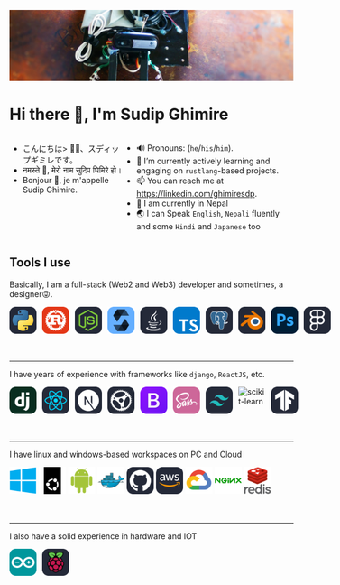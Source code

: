 ![Cover Photo](res/cover.jpg)

# Hi there 👋, I'm Sudip Ghimire

<div style="display:flex;">

<div style="width:40%">

- こんにちは> 🙇‍♂️、スディップギミレです。
- नमस्ते 🙏, मेरो नाम सुदिप घिमिरे हो।
- Bonjour 👋, je m'appelle Sudip Ghimire.

</div>

<div style="width:60%">

- 🔊 Pronouns: (`he`/`his`/`him`).
- 🌱 I’m currently actively learning and engaging on `rustlang`-based projects.
- 📫 You can reach me at <https://linkedin.com/ghimiresdp>.
- 📌 I am currently in Nepal
- 🌏 I can Speak `English`, `Nepali` fluently and some `Hindi` and `Japanese` too

</div>

</div>

## Tools I use

Basically, I am a full-stack (Web2 and Web3) developer and sometimes, a designer😜.

<div style="display:flex; gap:10px;">

<img src="https://raw.githubusercontent.com/tandpfun/skill-icons/de91fca307a83d75fc5b1f6ce24540454acead41/icons/Python-Dark.svg" alt="python" width="48" height="48" />
 <img src="https://raw.githubusercontent.com/tandpfun/skill-icons/de91fca307a83d75fc5b1f6ce24540454acead41/icons/Rust.svg" alt="rustlang" width="48" height="48">
<img src="https://raw.githubusercontent.com/tandpfun/skill-icons/de91fca307a83d75fc5b1f6ce24540454acead41/icons/NodeJS-Dark.svg" alt="nodejs" width="48" height="48" />
<img src="https://raw.githubusercontent.com/tandpfun/skill-icons/de91fca307a83d75fc5b1f6ce24540454acead41/icons/Solidity.svg" alt="solidity" width="48" height="48"/>
<img src="https://raw.githubusercontent.com/tandpfun/skill-icons/de91fca307a83d75fc5b1f6ce24540454acead41/icons/Java-Dark.svg" alt="java" width="48" height="48"/>
<img src="https://raw.githubusercontent.com/tandpfun/skill-icons/de91fca307a83d75fc5b1f6ce24540454acead41/icons/TypeScript.svg" alt="typescript" width="48" height="48" />
<img src="https://raw.githubusercontent.com/tandpfun/skill-icons/de91fca307a83d75fc5b1f6ce24540454acead41/icons/PostgreSQL-Dark.svg" alt="postgresql" width="48" height="48">
<img src="https://raw.githubusercontent.com/tandpfun/skill-icons/de91fca307a83d75fc5b1f6ce24540454acead41/icons/Blender-Dark.svg" alt="blender" width="48" height="48">
<img src="https://raw.githubusercontent.com/tandpfun/skill-icons/de91fca307a83d75fc5b1f6ce24540454acead41/icons/Photoshop.svg" alt="photoshop" width="48" height="48">
<img src="https://raw.githubusercontent.com/tandpfun/skill-icons/de91fca307a83d75fc5b1f6ce24540454acead41/icons/Figma-Dark.svg" alt="figma" width="48" height="48">

</div>
<br><br>

-----

I have years of experience with frameworks like `django`, `ReactJS`, etc.

<div style="display:flex; gap:10px;">

<img src="https://raw.githubusercontent.com/tandpfun/skill-icons/de91fca307a83d75fc5b1f6ce24540454acead41/icons/Django.svg" alt="django" width="48" height="48">
<img src="https://raw.githubusercontent.com/tandpfun/skill-icons/de91fca307a83d75fc5b1f6ce24540454acead41/icons/React-Dark.svg" alt="react" width="48" height="48" />
<img src="https://raw.githubusercontent.com/tandpfun/skill-icons/de91fca307a83d75fc5b1f6ce24540454acead41/icons/NextJS-Dark.svg" alt="next" width="48" height="48">
<img src="https://raw.githubusercontent.com/tandpfun/skill-icons/de91fca307a83d75fc5b1f6ce24540454acead41/icons/Actix-Dark.svg" alt="actix" width="48" height="48" />
<img src="https://raw.githubusercontent.com/tandpfun/skill-icons/de91fca307a83d75fc5b1f6ce24540454acead41/icons/Bootstrap.svg" alt="bootstrap" width="48" height="48" />
<img src="https://raw.githubusercontent.com/tandpfun/skill-icons/de91fca307a83d75fc5b1f6ce24540454acead41/icons/Sass.svg" alt="sass" width="48" height="48" />
<img src="https://raw.githubusercontent.com/tandpfun/skill-icons/de91fca307a83d75fc5b1f6ce24540454acead41/icons/TailwindCSS-Dark.svg" alt="tailwind" width="48" height="48">
<img src="https://raw.githubusercontent.com/tandpfun/skill-icons/de91fca307a83d75fc5b1f6ce24540454acead41/icons/ScikitLearn-Dark.svg" alt="scikit-learn" width="48" height="48">
<img src="https://raw.githubusercontent.com/tandpfun/skill-icons/de91fca307a83d75fc5b1f6ce24540454acead41/icons/TensorFlow-Dark.svg" alt="tensorflow" width="48" height="48">

</div>
<br><br>

-----

I have linux and windows-based workspaces on PC and Cloud
<div class="display:flex; gap:10px;">

<img src="https://raw.githubusercontent.com/devicons/devicon/master/icons/windows8/windows8-original.svg" alt="windows" width="48" height="48">
<img src="https://raw.githubusercontent.com/devicons/devicon/master/icons/ubuntu/ubuntu-plain.svg" alt="ubuntu" width="48" height="48">
<!-- <img src="https://raw.githubusercontent.com/devicons/devicon/master/icons/apple/apple-original.svg" alt="mac" width="48" height="48"> -->
<img src="https://raw.githubusercontent.com/devicons/devicon/master/icons/android/android-plain.svg" alt="android" width="48" height="48">
<img src="https://raw.githubusercontent.com/devicons/devicon/master/icons/docker/docker-original.svg" alt="Docker" width="48" height="48" />
<img src="https://raw.githubusercontent.com/tandpfun/skill-icons/de91fca307a83d75fc5b1f6ce24540454acead41/icons/Github-Dark.svg" alt="github" width="48" height="48">
<img src="https://raw.githubusercontent.com/tandpfun/skill-icons/de91fca307a83d75fc5b1f6ce24540454acead41/icons/AWS-Dark.svg" alt="aws" width="48" height="48"/>
<img src="https://raw.githubusercontent.com/devicons/devicon/master/icons/googlecloud/googlecloud-original.svg" alt="gcp" width="48" height="48" />
<img src="https://raw.githubusercontent.com/devicons/devicon/master/icons/nginx/nginx-original.svg" alt="nginx" width="48" height="48">
<img src="https://raw.githubusercontent.com/devicons/devicon/master/icons/redis/redis-original-wordmark.svg" alt="redis" width="48" height="48" />
</div>
<br><br>

-----
I also have a solid experience in hardware and IOT
<div style="display:flex; gap:10px;">
<img src="https://raw.githubusercontent.com/tandpfun/skill-icons/de91fca307a83d75fc5b1f6ce24540454acead41/icons/Arduino.svg" alt="arduino" width="48" height="48"/>
<img src="https://raw.githubusercontent.com/tandpfun/skill-icons/de91fca307a83d75fc5b1f6ce24540454acead41/icons/RaspberryPi-Dark.svg" alt="raspberry pi" width="48" height="48"/>
</div>
<!-- <img src="" alt="" width="48" height="48"> -->

<!-- ## 🔭 I’m currently (but not actively) working on some of the projects

- [prefab server](https://github.com/ghimiresdp/prefab)
- [Rust Challenges](https://github.com/ghimiresdp/rust-challenges)
- [Python Projects](https://github.com/ghimiresdp/python-projects)
- [Python Notes](https://github.com/ghimiresdp/python-notes) -->

<!--
**ghimiresdp/ghimiresdp** is a ✨ _special_ ✨ repository because its `README.md` (this file) appears on your GitHub profile.

Here are some ideas to get you started:

- 🔭 I’m currently working on ...
- 🌱 I’m currently learning ...
- 👯 I’m looking to collaborate on ...
- 🤔 I’m looking for help with ...
- 💬 Ask me about ...
- 📫 How to reach me: ...
- 😄 Pronouns: ...
- ⚡ Fun fact: ...
-->
